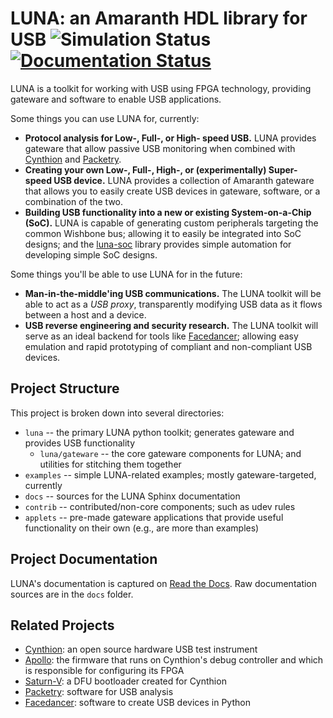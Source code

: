 # LUNA: an Amaranth HDL library for USB ![Simulation Status](https://github.com/greatscottgadgets/luna/workflows/simulations/badge.svg) [![Documentation Status](https://readthedocs.org/projects/luna/badge/?version=latest)](https://luna.readthedocs.io/en/latest/?badge=latest)

LUNA is a toolkit for working with USB using FPGA technology, providing gateware and software to enable USB applications.

Some things you can use LUNA for, currently:

- **Protocol analysis for Low-, Full-, or High- speed USB.** LUNA provides gateware that allow passive USB monitoring when combined with [Cynthion](https://github.com/greatscottgadgets/cynthion-hardware) and [Packetry](https://github.com/greatscottgadgets/packetry).
- **Creating your own Low-, Full-, High-, or (experimentally) Super- speed USB device.** LUNA provides a collection of Amaranth gateware that allows you to easily create USB devices in gateware, software, or a combination of the two.
- **Building USB functionality into a new or existing System-on-a-Chip (SoC).** LUNA is capable of generating custom peripherals targeting the common Wishbone bus; allowing it to easily be integrated into SoC designs; and the [luna-soc](https://github.com/greatscottgadgets/luna-soc) library provides simple automation for developing simple SoC designs.

Some things you'll be able to use LUNA for in the future:

- **Man-in-the-middle'ing USB communications.** The LUNA toolkit will be able to act
  as a *USB proxy*, transparently modifying USB data as it flows between a host and a device.
- **USB reverse engineering and security research.** The LUNA toolkit will serve as an ideal
  backend for tools like [Facedancer](https://github.com/usb-tools/facedancer); allowing easy
  emulation and rapid prototyping of compliant and non-compliant USB devices.

## Project Structure

This project is broken down into several directories:

* `luna` -- the primary LUNA python toolkit; generates gateware and provides USB functionality
  * `luna/gateware` -- the core gateware components for LUNA; and utilities for stitching them together
* `examples` -- simple LUNA-related examples; mostly gateware-targeted, currently
* `docs` -- sources for the LUNA Sphinx documentation
* `contrib` -- contributed/non-core components; such as udev rules
* `applets` -- pre-made gateware applications that provide useful functionality on their own (e.g., are more than examples)

## Project Documentation

LUNA's documentation is captured on [Read the Docs](https://luna.readthedocs.io/en/latest/). Raw documentation sources
are in the `docs` folder.

## Related Projects

* [Cynthion](https://github.com/greatscottgadgets/cynthion-hardware): an open source hardware USB test instrument
* [Apollo](https://github.com/greatscottgadgets/apollo): the firmware that runs on Cynthion's debug controller and which is responsible for configuring its FPGA
* [Saturn-V](https://github.com/greatscottgadgets/saturn-v): a DFU bootloader created for Cynthion
* [Packetry](https://github.com/greatscottgadgets/packetry): software for USB analysis
* [Facedancer](https://github.com/greatscottgadgets/facedancer): software to create USB devices in Python

